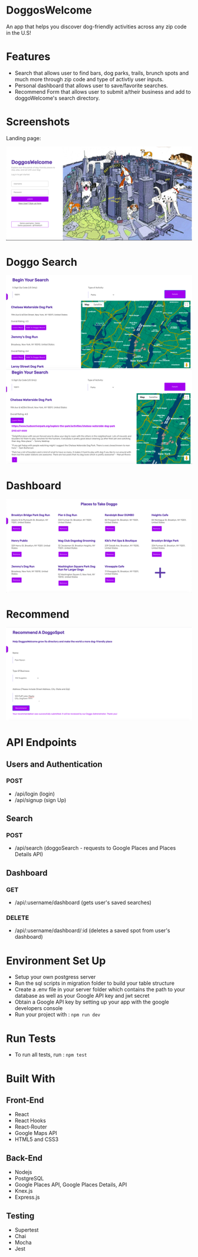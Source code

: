
# DoggosWelcome

An app that helps you discover dog-friendly activities across any zip code in the U.S!

# Features

* Search that allows user to find bars, dog parks, trails, brunch spots and much more through zip code and type of activtiy user inputs.
* Personal dashboard that allows user to save/favorite searches. 
* Recommend Form that allows user to submit a/their business and add to doggoWelcome's search directory. 

# Screenshots

Landing page:

![Landing](screenshots/landing.png)

# Doggo Search 

![Search](screenshots/search.png)
![Search](screenshots/search2.png)

# Dashboard 

![Dashboard](screenshots/dashboard.png)

# Recommend 

![Recommend](screenshots/recommend.png)


# API Endpoints

## Users and Authentication

### POST
- /api/login (login)
- /api/signup (sign Up)

## Search

### POST
- /api/search (doggoSearch - requests to Google Places and Places Details API)

## Dashboard

### GET
- /api/:username/dashboard (gets user's saved searches)

### DELETE
- /api/:username/dashboard/:id (deletes a saved spot from user's dashboard)




# Environment Set Up

* Setup your own postgress server
* Run the sql scripts in migration folder to build your table structure
* Create a .env file in your server folder which contains the path to your database as well as your Google API key and jwt secret
* Obtain a Google API key by setting up your app with the google developers console
* Run your project with : ```npm run dev```


# Run Tests

* To run all tests, run : ```npm test```



# Built With

## Front-End
* React
* React Hooks 
* React-Router
* Google Maps API
* HTML5 and CSS3

## Back-End
* Nodejs
* PostgreSQL
* Google Places API, Google Places Details, API
* Knex.js
* Express.js

## Testing

* Supertest
* Chai
* Mocha
* Jest

